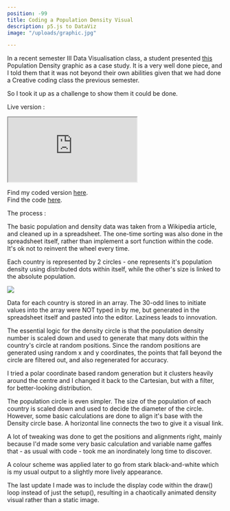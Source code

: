 ```yaml
---
position: -99
title: Coding a Population Density Visual
description: p5.js to DataViz
image: "/uploads/graphic.jpg"

---
```

In a recent semester III Data Visualisation class, a student presented [this](https://www.behance.net/gallery/99114047/Population-Density) Population Density graphic as a case study. It is a very well done piece, and I told them that it was not beyond their own abilities given that we had done a Creative coding class the previous semester.

So I took it up as a challenge to show them it could be done.

Live version :

<iframe src="https://editor.p5js.org/jesmehta/embed/tkp-5Pe9L"></iframe>

Find my coded version [here](https://editor.p5js.org/jesmehta/present/tkp-5Pe9L).  
Find the code [here](https://editor.p5js.org/jesmehta/sketches/tkp-5Pe9L).

The process :

The basic population and density data was taken from a Wikipedia article, and cleaned up in a spreadsheet. The one-time sorting was also done in the spreadsheet itself, rather than implement a sort function within the code. It's ok not to reinvent the wheel every time.

Each country is represented by 2 circles - one represents it's population density using distributed dots within itself, while the other's size is linked to the absolute population.

![](/uploads/graphic-3.jpg)

Data for each country is stored in an array. The 30-odd lines to initiate values into the array were NOT typed in by me, but generated in the spreadsheet itself and pasted into the editor. Laziness leads to innovation.

The essential logic for the density circle is that the population density number is scaled down and used to generate that many dots within the country's circle at random positions. Since the random positions are generated using random x and y coordinates, the points that fall beyond the circle are filtered out, and also regenerated for accuracy.

I tried a polar coordinate based random generation but it clusters heavily around the centre and I changed it back to the Cartesian, but with a filter, for better-looking distribution.

The population circle is even simpler. The size of the population of each country is scaled down and used to decide the diameter of the circle.  However, some basic calculations are done to align it's base with the Density circle base. A horizontal line connects the two to give it a visual link.

A lot of tweaking was done to get the positions and alignments right, mainly because I'd made some very basic calculation and variable name gaffes that - as usual with code - took me an inordinately long time to discover.

A colour scheme was applied later to go from stark black-and-white which is my usual output to a slightly more lively appearance.

The last update I made was to include the display code within the draw() loop instead of just the setup(), resulting in a chaotically animated density visual rather than a static image.
